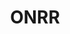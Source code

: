 ---
# This topic lives at
# https://digital.gov/topics/onrr

slug: "onrr"

# Topic Title
title: "ONRR"

# description — keep it short and clear
summary: ""


# Weight
weight: 1

# For more information on managing topics,
# see https://github.com/GSA/digitalgov.gov/wiki
---